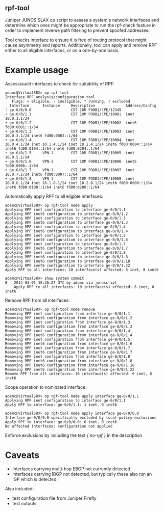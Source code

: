 ## rpf-tool

Juniper JUNOS SLAX op script to assess a system's network interfaces and
determine which ones might be appropriate to run the rpf-check feature in
order to implement reverse path filtering to prevent spoofed addresses.

Tool checks interface to ensure it is free of routing protocol that might cause
asymmetry and reports. Additionally, tool can apply and remove RPF either to
all eligible interfaces, or on a one-by-one basis.

# Example usage

Assess/audit interfaces to check for suitability of RPF:

	adamc@VirtualSRX> op rpf-tool 
	Interface RPF analysis/configuration tool
	   Flags: + eligible, - ineligible, * running, ! excluded
	  Interface      Instance     Description              Address/Config
	! ge-0/0/0.0                  CST 10M FOOB1/CPE/12345  
	+ ge-0/0/1.1                  CST 10M FOOB1/CPE/10001  inet 10.0.1.1/24 
	+ ge-0/0/1.2                  CST 10M FOOB1/CPE/10002  inet6 fd00:0001::1/64 
	+ ge-0/0/1.3                  CST 10M FOOB1/CPE/10003  inet 10.0.3.1/24 inet6 fd00:0003::1/64 
	+ ge-0/0/1.4                  CST 10M FOOB1/CPE/10004  inet 10.0.4.1/24 inet 10.1.4.1/24 inet 10.2.4.1/24 inet6 fd00:0004::1/64 inet6 fd00:0104::1/64 inet6 fd00:0204::1/64 
	+ ge-0/0/1.5     VPN-1        CST 10M FOOB1/CPE/10005  inet 10.0.5.1/24 
	+ ge-0/0/1.6     VPN-1        CST 10M FOOB1/CPE/10006  inet6 fd00:0006::1/64 
	+ ge-0/0/1.7     VPN-1        CST 10M FOOB1/CPE/10007  inet 10.0.7.1/24 inet6 fd00:0007::1/64 
	+ ge-0/0/1.8     VPN-1        CST 10M FOOB1/CPE/10008  inet 10.0.8.1/24 inet 10.1.8.1/24 inet 10.2.8.1/24 inet6 fd00:0008::1/64 inet6 fd00:0108::1/64 inet6 fd00:0208::1/64 

Automatically apply RPF to all eligible interfaces:  

	adamc@VirtualSRX> op rpf-tool mode apply     
	Applying RPF inet configuration to interface ge-0/0/1.1
	Applying RPF inet6 configuration to interface ge-0/0/1.2
	Applying RPF inet configuration to interface ge-0/0/1.3
	Applying RPF inet6 configuration to interface ge-0/0/1.3
	Applying RPF inet configuration to interface ge-0/0/1.4
	Applying RPF inet6 configuration to interface ge-0/0/1.4
	Applying RPF inet configuration to interface ge-0/0/1.5
	Applying RPF inet6 configuration to interface ge-0/0/1.6
	Applying RPF inet configuration to interface ge-0/0/1.7
	Applying RPF inet6 configuration to interface ge-0/0/1.7
	Applying RPF inet configuration to interface ge-0/0/1.8
	Applying RPF inet6 configuration to interface ge-0/0/1.8
	Applying RPF inet6 configuration to interface ge-0/0/1.18
	Applying RPF inet6 configuration to interface ge-0/0/1.22
	Apply RPF to all interfaces: 10 interface(s) affected: 6 inet, 8 inet6

	adamc@VirtualSRX> show system commit 
	0   2014-03-01 18:36:27 UTC by adamc via junoscript
	    Apply RPF to all interfaces: 10 interface(s) affected: 6 inet, 8 inet6

Remove RPF from all interfaces:  

	adamc@VirtualSRX> op rpf-tool mode remove 
	Removing RPF inet configuration from interface ge-0/0/1.1
	Removing RPF inet6 configuration from interface ge-0/0/1.2
	Removing RPF inet configuration from interface ge-0/0/1.3
	Removing RPF inet6 configuration from interface ge-0/0/1.3
	Removing RPF inet configuration from interface ge-0/0/1.4
	Removing RPF inet6 configuration from interface ge-0/0/1.4
	Removing RPF inet configuration from interface ge-0/0/1.5
	Removing RPF inet6 configuration from interface ge-0/0/1.6
	Removing RPF inet configuration from interface ge-0/0/1.7
	Removing RPF inet6 configuration from interface ge-0/0/1.7
	Removing RPF inet configuration from interface ge-0/0/1.8
	Removing RPF inet6 configuration from interface ge-0/0/1.8
	Removing RPF inet6 configuration from interface ge-0/0/1.18
	Removing RPF inet6 configuration from interface ge-0/0/1.22
	Remove RPF from all interfaces: 10 interface(s) affected: 6 inet, 8 inet6

Scope operation to nominated interface:  

	adamc@VirtualSRX> op rpf-tool mode apply interface ge-0/0/1.1 
	Applying RPF inet configuration to interface ge-0/0/1.1
	Apply RPF to interface: ge-0/0/1.1: 1 inet, 0 inet6

	adamc@VirtualSRX> op rpf-tool mode apply interface ge-0/0/0.0  
	Interface ge-0/0/0.0 specifically excluded by local-policy-exclusions
	Apply RPF to interface: ge-0/0/0.0: 0 inet, 0 inet6
	No affected interfaces: configuration not applied

Enforce exclusions by including the text *{ no-rpf }* in the description

# Caveats

* Interfaces carrying multi-hop EBGP not currently detected.
* Interfaces carrying IBGP not detected, but typically these also
  run an IGP which is detected.

Also included:
- test configuration file from Juniper Firefly
- test outputs
